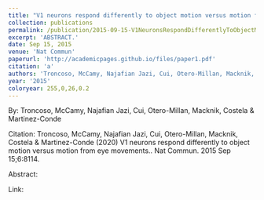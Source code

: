 ```yaml
---
title: "V1 neurons respond differently to object motion versus motion from eye movements."
collection: publications
permalink: /publication/2015-09-15-V1NeuronsRespondDifferentlyToObjectMotionVersusMotionFromEyeMov
excerpt: 'ABSTRACT.'
date: Sep 15, 2015
venue: 'Nat Commun'
paperurl: 'http://academicpages.github.io/files/paper1.pdf'
citation: 'a'
authors: 'Troncoso, McCamy, Najafian Jazi, Cui, Otero-Millan, Macknik, Costela & Martinez-Conde'
year: '2015'
coloryear: 255,0,26,0.2
---
```


By: Troncoso, McCamy, Najafian Jazi, Cui, Otero-Millan, Macknik, Costela & Martinez-Conde

Citation: Troncoso, McCamy, Najafian Jazi, Cui, Otero-Millan, Macknik, Costela & Martinez-Conde (2020) V1 neurons respond differently to object motion versus motion from eye movements.. Nat Commun. 2015 Sep 15;6:8114. 

Abstract: 

Link: 
